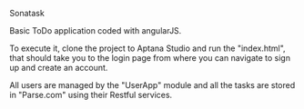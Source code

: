 Sonatask

Basic ToDo application coded with angularJS.

To execute it, clone the project to Aptana Studio and run the "index.html", that should take you to the login page from where 
you can navigate to sign up and create an account.

All users are managed by the "UserApp" module and all the tasks are stored in "Parse.com" using their Restful services.


